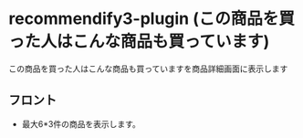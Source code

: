 # recommendify3-plugin (この商品を買った人はこんな商品も買っています)

この商品を買った人はこんな商品も買っていますを商品詳細画面に表示します

## フロント
* 最大6*3件の商品を表示します。
